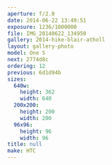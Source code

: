 ```yaml
---
aperture: f/2.0
date: 2014-06-22 13:49:51
exposure: 1236/1000000
file: IMG_20140622_134950
gallery: 2014-hike-blair-atholl
layout: gallery-photo
model: One S
next: 2774d8c
ordering: 12
previous: 6d1d94b
sizes:
  640w:
    height: 362
    width: 640
  200x200:
    height: 200
    width: 200
  96x96:
    height: 96
    width: 96
title: null
make: HTC
---
```

